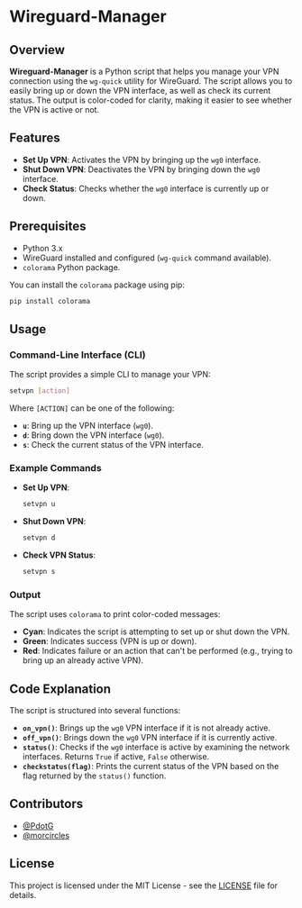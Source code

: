 

# Wireguard-Manager

## Overview

**Wireguard-Manager** is a Python script that helps you manage your VPN connection using the `wg-quick` utility for WireGuard. The script allows you to easily bring up or down the VPN interface, as well as check its current status. The output is color-coded for clarity, making it easier to see whether the VPN is active or not.

## Features

- **Set Up VPN**: Activates the VPN by bringing up the `wg0` interface.
- **Shut Down VPN**: Deactivates the VPN by bringing down the `wg0` interface.
- **Check Status**: Checks whether the `wg0` interface is currently up or down.

## Prerequisites

- Python 3.x
- WireGuard installed and configured (`wg-quick` command available).
- `colorama` Python package.

You can install the `colorama` package using pip:

```bash
pip install colorama
```

## Usage

### Command-Line Interface (CLI)

The script provides a simple CLI to manage your VPN:

```bash
setvpn [action]
```

Where `[ACTION]` can be one of the following:

- **`u`**: Bring up the VPN interface (`wg0`).
- **`d`**: Bring down the VPN interface (`wg0`).
- **`s`**: Check the current status of the VPN interface.

### Example Commands

- **Set Up VPN**:

  ```bash
  setvpn u
  ```

- **Shut Down VPN**:

  ```bash
  setvpn d
  ```

- **Check VPN Status**:

  ```bash
  setvpn s
  ```

### Output

The script uses `colorama` to print color-coded messages:

- **Cyan**: Indicates the script is attempting to set up or shut down the VPN.
- **Green**: Indicates success (VPN is up or down).
- **Red**: Indicates failure or an action that can't be performed (e.g., trying to bring up an already active VPN).

## Code Explanation

The script is structured into several functions:

- **`on_vpn()`**: Brings up the `wg0` VPN interface if it is not already active.
- **`off_vpn()`**: Brings down the `wg0` VPN interface if it is currently active.
- **`status()`**: Checks if the `wg0` interface is active by examining the network interfaces. Returns `True` if active, `False` otherwise.
- **`checkstatus(flag)`**: Prints the current status of the VPN based on the flag returned by the `status()` function.

## Contributors

- [@PdotG](https://github.com/PdotG)
- [@morcircles](https://github.com/morecircless)

## License

This project is licensed under the MIT License - see the [LICENSE](LICENSE) file for details.

